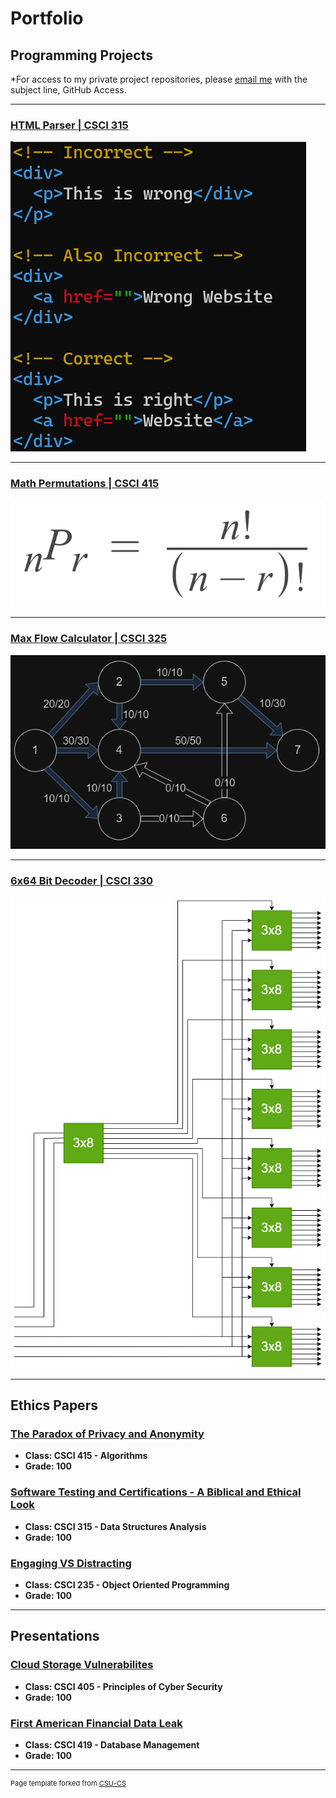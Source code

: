 Portfolio
=========

Programming Projects
--------------------

*For access to my private project repositories, please [email me](mailto:JRAndraszek@csustudent.net?subject=GitHub%20Access) with the subject line, GitHub Access.

---
### [HTML Parser | CSCI 315](./Project-Pages/HTML-Parser.md)

![Project 1 Thumbnail Name](images/HTML-test_header.png)

---
### [Math Permutations | CSCI 415](./Project-Pages/Math-Permutations.md)

![Project 2 Thumbnail Name](images/permutations-formula.png)

---
### [Max Flow Calculator | CSCI 325](./Project-Pages/Max-Flow.md)

![Project 3 Thumbnail Name](images/MaxFlow_header.png)

---
### [6x64 Bit Decoder | CSCI 330](./Project-Pages/Decoder.md)

![Project 4 Thumbnail Name](images/6x64_Decoder.png)

---

Ethics Papers
-------------

### [The Paradox of Privacy and Anonymity](https://github.com/JaredAndraszek42/csci-portfolio/blob/master/Ethics%20Papers/The%20Paradox%20of%20Privacy%20and%20Anonymity%20Ethics%20Paper.pdf)

-   **Class: CSCI 415 - Algorithms**  
-   **Grade: 100**

### [Software Testing and Certifications - A Biblical and Ethical Look](https://github.com/JaredAndraszek42/csci-portfolio/blob/master/Ethics%20Papers/Software%20Testing%20and%20Certifications%20-%20A%20Biblical%20and%20Ethical%20Look.pdf)

-   **Class: CSCI 315 - Data Structures Analysis**  
-   **Grade: 100**  

### [Engaging VS Distracting](https://github.com/JaredAndraszek42/csci-portfolio/blob/master/Ethics%20Papers/Engaging%20VS%20Distracting%20-%20Ethic%20Paper.pdf)

- **Class: CSCI 235 - Object Oriented Programming**
- **Grade: 100**

---

Presentations
-------------

### [Cloud Storage Vulnerabilites](https://github.com/JaredAndraszek42/csci-portfolio/blob/master/Presentations/Cloud%20Storage%20Vulnerabilites.pdf)

- **Class: CSCI 405 - Principles of Cyber Security**
- **Grade: 100**


### [First American Financial Data Leak](https://github.com/JaredAndraszek42/csci-portfolio/blob/master/Presentations/First%20American%20Financial%20Data%20Leak.pdf)

- **Class: CSCI 419 - Database Management**
- **Grade: 100**

---

<p style="font-size:11px">Page template forked from <a href="https://github.com/csu-cs/csci-portfolio">CSU-CS</a></p>
<!-- Remove above link if you don't want to attributive -->